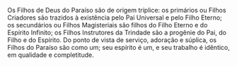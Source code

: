 ﻿Os Filhos de Deus do Paraíso são de origem tríplice: os primários ou Filhos Criadores são trazidos à existência pelo Pai Universal e pelo Filho Eterno; os secundários ou Filhos Magisteriais são filhos do Filho Eterno e do Espírito Infinito; os Filhos Instrutores da Trindade são a progênie do Pai, do Filho e do Espírito. Do ponto de vista de serviço, adoração e súplica, os Filhos do Paraíso são como um; seu espírito é um, e seu trabalho é idêntico, em qualidade e completitude.
